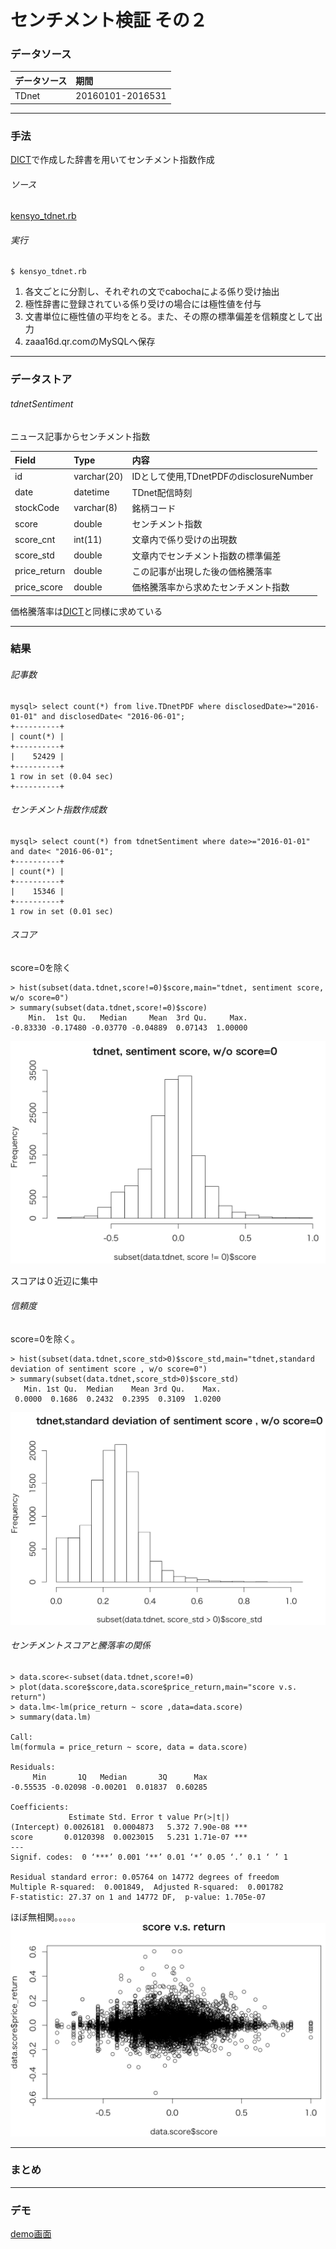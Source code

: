 # センチメント検証 その２


### データソース
|データソース|期間|
|:---|:---|
|TDnet|20160101-2016531|


---
### 手法
[DICT](DICT.md)で作成した辞書を用いてセンチメント指数作成  

###### ソース
[kensyo_tdnet.rb](https://github.kabumap.tokyo/utsubo/sentiment/blob/master/senti/kensyo_tdnet.rb)

###### 実行
```
$ kensyo_tdnet.rb
```

1. 各文ごとに分割し、それぞれの文でcabochaによる係り受け抽出
1. 極性辞書に登録されている係り受けの場合には極性値を付与
1. 文書単位に極性値の平均をとる。また、その際の標準偏差を信頼度として出力
1. zaaa16d.qr.comのMySQLへ保存

---
### データストア　

###### tdnetSentiment

ニュース記事からセンチメント指数

| Field        | Type         | 内容 |
|:-------------|:-------------|:-----|
| id         | varchar(20) | IDとして使用,TDnetPDFのdisclosureNumber   |
| date         | datetime     | TDnet配信時刻   |
| stockCode    | varchar(8)   | 銘柄コード   |
| score        | double       | センチメント指数  |
| score_cnt    | int(11)      | 文章内で係り受けの出現数  |
| score_std    | double       | 文章内でセンチメント指数の標準偏差  |
| price_return | double       | この記事が出現した後の価格騰落率  |
| price_score  | double       | 価格騰落率から求めたセンチメント指数  |

価格騰落率は[DICT](DICT.md)と同様に求めている

---
### 結果

###### 記事数
```
mysql> select count(*) from live.TDnetPDF where disclosedDate>="2016-01-01" and disclosedDate< "2016-06-01";
+----------+
| count(*) |
+----------+
|    52429 |
+----------+
1 row in set (0.04 sec)
+----------+
```
###### センチメント指数作成数
```
mysql> select count(*) from tdnetSentiment where date>="2016-01-01" and date< "2016-06-01";
+----------+
| count(*) |
+----------+
|    15346 |
+----------+
1 row in set (0.01 sec)
```

###### スコア
score=0を除く
```
> hist(subset(data.tdnet,score!=0)$score,main="tdnet, sentiment score, w/o score=0")
> summary(subset(data.tdnet,score!=0)$score)
    Min.  1st Qu.   Median     Mean  3rd Qu.     Max.
-0.83330 -0.17480 -0.03770 -0.04889  0.07143  1.00000
```
![](../images/tdnet_score.png)

スコアは０近辺に集中

###### 信頼度
score=0を除く。

```
> hist(subset(data.tdnet,score_std>0)$score_std,main="tdnet,standard deviation of sentiment score , w/o score=0")
> summary(subset(data.tdnet,score_std>0)$score_std)
   Min. 1st Qu.  Median    Mean 3rd Qu.    Max.
 0.0000  0.1686  0.2432  0.2395  0.3109  1.0200
```
![](../images/tdnet_std.png)



###### センチメントスコアと騰落率の関係
```
> data.score<-subset(data.tdnet,score!=0)
> plot(data.score$score,data.score$price_return,main="score v.s. return")
> data.lm<-lm(price_return ~ score ,data=data.score)
> summary(data.lm)

Call:
lm(formula = price_return ~ score, data = data.score)

Residuals:
     Min       1Q   Median       3Q      Max
-0.55535 -0.02098 -0.00201  0.01837  0.60285

Coefficients:
             Estimate Std. Error t value Pr(>|t|)    
(Intercept) 0.0026181  0.0004873   5.372 7.90e-08 ***
score       0.0120398  0.0023015   5.231 1.71e-07 ***
---
Signif. codes:  0 ‘***’ 0.001 ‘**’ 0.01 ‘*’ 0.05 ‘.’ 0.1 ‘ ’ 1

Residual standard error: 0.05764 on 14772 degrees of freedom
Multiple R-squared:  0.001849,	Adjusted R-squared:  0.001782
F-statistic: 27.37 on 1 and 14772 DF,  p-value: 1.705e-07
```
ほぼ無相関。。。。。    
![](../images/tdnet_score_return.png)

----
### まとめ



---
### デモ

[demo画面](http://a003.kabumap.tokyo/shiny/news/)
